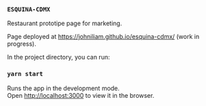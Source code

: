 ### `ESQUINA-CDMX`

Restaurant prototipe page for marketing.

Page deployed at https://johniliam.github.io/esquina-cdmx/ (work in progress).

In the project directory, you can run:

### `yarn start`

Runs the app in the development mode.\
Open [http://localhost:3000](http://localhost:3000) to view it in the browser.
